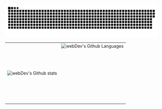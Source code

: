 <p align="center">
 <img width="600" src="assets/github-snake.svg" alt="snake"/>
</p>



<table>
  <tr>
    <td>
      <img align="left" src="http://github-readme-streak-stats.herokuapp.com?user=Alaxay8&theme=dark&background=000000" alt="webDev's Github stats" />
    </td>
    <td>
      <img height="195px" align="right" alt="webDev's Github Languages" src="https://github-readme-stats-sigma-five.vercel.app/api/top-langs/?user=Alaxay8&layout=compact&theme=vision-friendly-dark" />
    </td>
  </tr>
</table>
